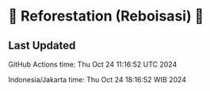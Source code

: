 
# 🌳 Reforestation (Reboisasi) 🌲

## Last Updated

GitHub Actions time: Thu Oct 24 11:16:52 UTC 2024

Indonesia/Jakarta time: Thu Oct 24 18:16:52 WIB 2024
